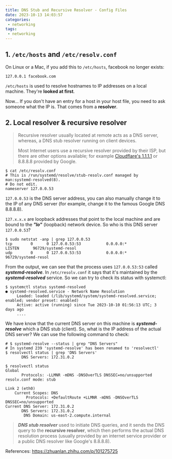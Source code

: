 ```yaml
---
title: DNS Stub and Recursive Resolver - Config Files
date: 2023-10-13 14:03:57
categories:
 - networking
tags:
 - networking
---
```


## 1. `/etc/hosts` and `/etc/resolv.conf`

On Linux or a Mac, if you add this to `/etc/hosts`, facebook no longer exists:

```
127.0.0.1 facebook.com
```

`/etc/hosts` is used to resolve hostnames to IP addresses on a local machine. They're **looked at first**. 

Now... If you don't have an entry for a host in your host file, you need to ask someone what the IP is. That comes from a **resolver**.

## 2. Local resolver & recursive resolver 

> Recursive resolver usually located at remote acts as a DNS server, whereas, a DNS stub resolver running on client devices. 
>
> Most Internet users use a recursive resolver provided by their ISP, but there are other options available; for example [Cloudflare's 1.1.1.1](https://www.cloudflare.com/learning/dns/what-is-1.1.1.1/) or 8.8.8.8 provided by Google. 

```shell
$ cat /etc/resolv.conf
# This is /run/systemd/resolve/stub-resolv.conf managed by man:systemd-resolved(8).
# Do not edit.
nameserver 127.0.0.53
```

`127.0.0.53` is the DNS server address, you can also manually change it to the IP of any DNS server (for example, change it to the famous Google DNS 8.8.8.8).

`127.x.x.x` are loopback addresses that point to the local machine and are bound to the ***"lo"*** (loopback) network device. So who is this DNS server `127.0.0.53`?

```shell
$ sudo netstat -anp | grep 127.0.0.53
tcp        0      0 127.0.0.53:53           0.0.0.0:*               LISTEN      96729/systemd-resol 
udp        0      0 127.0.0.53:53           0.0.0.0:*                           96729/systemd-resol 
```

From the output, we can see that the process uses  `127.0.0.53:53`  called ***systemd-resolve***. In `/etc/resolv.conf` it says that it's maintained by the ***systemd-resolved*** service. So we can try to check its status with systemctl:

```shell
$ systemctl status systemd-resolved
● systemd-resolved.service - Network Name Resolution
     Loaded: loaded (/lib/systemd/system/systemd-resolved.service; enabled; vendor preset: enabled)
     Active: active (running) since Tue 2023-10-10 01:56:13 UTC; 3 days ago
     ....
```

We have know that the current DNS server on this machine is ***systemd-resolve*** which a DNS stub (client). So, what is the IP address of the actual DNS server? We can use the following command to check:

```shell
# $ systemd-resolve --status | grep "DNS Servers"
# In systemd 239 'systemd-resolve' has been renamed to 'resolvectl'
$ resolvectl status | grep 'DNS Servers'
       DNS Servers: 172.31.0.2
       
$ resolvectl status
Global
       Protocols: -LLMNR -mDNS -DNSOverTLS DNSSEC=no/unsupported
resolv.conf mode: stub

Link 2 (eth0)
    Current Scopes: DNS
         Protocols: +DefaultRoute +LLMNR -mDNS -DNSOverTLS DNSSEC=no/unsupported
Current DNS Server: 172.31.0.2
       DNS Servers: 172.31.0.2
        DNS Domain: us-east-2.compute.internal
```

> ***DNS stub resolver*** used to initiate DNS queries, and it sends the DNS query to the **recursive resolver**, which then performs the actual DNS resolution process (usually provided by an internet service provider or a public DNS resolver like Google's 8.8.8.8). 

References: https://zhuanlan.zhihu.com/p/101275725

